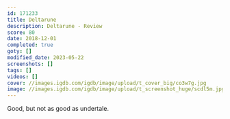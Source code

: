 ```yaml
---
id: 171233
title: Deltarune
description: Deltarune - Review
score: 80
date: 2018-12-01
completed: true
goty: []
modified_date: 2023-05-22
screenshots: []
tags: []
videos: []
cover: //images.igdb.com/igdb/image/upload/t_cover_big/co3w7g.jpg
image: //images.igdb.com/igdb/image/upload/t_screenshot_huge/scdl5m.jpg
---
```

Good, but not as good as undertale.